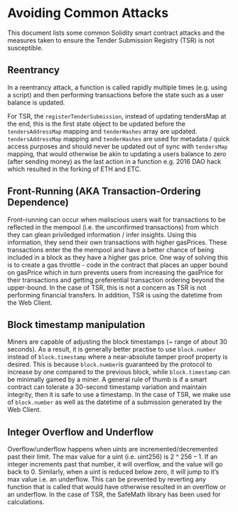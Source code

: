 # Avoiding Common Attacks
This document lists some common Solidity smart contract attacks and the measures taken to ensure the Tender Submission Registry (TSR) is not susceptible. 


## Reentrancy
In a reentrancy attack, a function is called rapidly multiple times (e.g. using a script) and then performing transactions before the state such as a user balance is updated.

For TSR, the `registerTenderSubmission`, instead of updating tendersMap at the end, this is the first state object
to be updated before the `tendersAddressMap` mapping and `tenderHashes` array are updated. `tendersAddressMap` mapping and `tenderHashes`
are used for metadata / quick access purposes and should never be updated out of sync with `tendersMap` mapping, that would otherwise be akin to updating a users balance to zero (after sending money) as the last action in a function e.g. 2016 DAO hack which resulted in the forking of ETH and ETC. 

## Front-Running (AKA Transaction-Ordering Dependence)
Front-running can occur when maliscious users wait for transactions to be reflected in the mempool (i.e. the unconfirmed transactions) from which they can glean priviledged information / infer insights. Using this information, they send their own transactions with higher gasPrices. These transactions enter the the mempool and have a better chance of being included in a block as they have a higher gas price.
One way of solving this is to create a gas throttle - code in the contract that places an upper bound on gasPrice which in turn prevents users from increasing the gasPrice for their transactions and getting preferential transaction ordering beyond the upper-bound.  In the case of TSR, this is not a concern as TSR is not performing financial transfers. In addition, TSR is using the datetime from the Web Client.

## Block timestamp manipulation
Miners are capable of adjusting the block timestamps (~ range of about 30 seconds). As a result, it is generally better practise to use `block.number` instead of `block.timestamp` where a near-absolute tamper proof property is desired.
This is because `block.number`is guaranteed by the protocol to increase by one compared to the previous block, while `block.timestamp` can be minimally gamed by a miner. A general rule of thumb is if a smart contract can tolerate a 30-second timestamp variation and maintain integrity, then it is safe to use a timestamp.
In the case of TSR, we make use of `block.number` as well as the datetime of a submission generated by the Web Client. 

## Integer Overflow and Underflow
Overflow/underflow happens when uints are incremented/decremented past their limit. The max value for a uint (i.e. uint256) is 2 ^ 256 – 1. If an integer increments past that number, it will overflow, and the value will go back to 0. 
Similarly, when a uint is reduced below zero, it will jump to it’s max value i.e. an underflow.
This can be prevented by reverting any function that is called that would have otherwise resulted in an overflow or an underflow.
In the case of TSR, the SafeMath library has been used for calculations.
